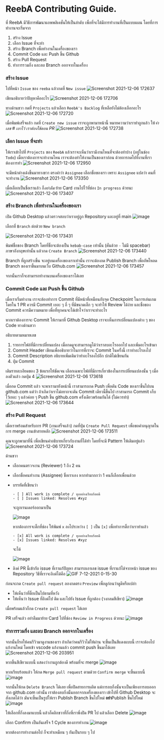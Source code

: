 # ReebA Contributing Guide.
ที่ ReebA มีวิธีการพัฒนาแอพพลิเคชั่นให้เป็นลำดับ เพื่อที่จะได้มีการทำงานที่เป็นแบบแผน โดยที่การทำงานจะเริ่มจาก

1. สร้าง Issue
2. เลือก Issue ที่จะทำ
3. สร้าง Branch เพื่อทำงานในเครื่องของเรา
4. Commit Code และ Push ขึ้น Github
5. สร้าง Pull Request
6. ทำการรวมกิ่ง และลบ Branch ออกจากในเครื่อง

### สร้าง Issue

ไปที่หน้า `Issue` ของ `reeba` แล้วกดที่ `New issue`
![Screenshot 2021-12-06 172637](https://user-images.githubusercontent.com/60266519/144859438-35557835-fb9b-4c65-a9fe-ec3ed6c40fdb.jpg)

เขียนอธิบายว่าปัญหาคืออะไร
![Screenshot 2021-12-06 172706](https://user-images.githubusercontent.com/60266519/144859494-db68116d-ba65-48cf-869b-d8ca5b106ddb.jpg)

ทางด้านขวา กดที่ `Projects` แล้วเลือก `ReebA's Backlog` ที่เหลือยังไม่ต้องเลือกอะไร
![Screenshot 2021-12-06 172720](https://user-images.githubusercontent.com/60266519/144859582-77dbd9cc-5eb4-4a55-aa9a-89d5d3c09c12.jpg)

เมื่อพิมพ์เสร็จแล้ว กดที่ `Create new issue` เราจะถูกพามาหน้านี้ หมายความว่าเราทำถูกแล้ว ให้*จำเลข # เอาไว้ เราต้องใช้ตอน PR*
![Screenshot 2021-12-06 172738](https://user-images.githubusercontent.com/60266519/144859950-ead8ec2a-f8bf-4ffc-ac4d-7d7dd6335287.jpg)

### เลือก Issue ที่จะทำ

ให้เราเข้าไปที่ `Projects` ของ `ReebA` แล้วเราจะเห็นว่าเรามีงานไหนที่จะต้องทำบ้าง (อยู่ในช่อง `Todo`) เมื่อเราต้องการจะทำงานไหน เราจะต้องทำให้งานเป็นของเราก่อน ด้วยการกดไปที่งานที่เราต้องการทำ
![Screenshot 2021-12-06 172950](https://user-images.githubusercontent.com/60266519/144860293-6819815d-753c-46fd-983b-1c3e6f5adf6f.jpg)

จะมีหน้าต่างเด้งขึ้นมาทางขวา ตรงคำว่า `Assignee` เลือกชื่อของเรา เพราะ `Assignee` แปลว่า คนที่จะทำงาน
![Screenshot 2021-12-06 173350](https://user-images.githubusercontent.com/60266519/144860955-ab013610-42fb-42ca-a348-6d5615fd6ec4.jpg)

เมื่อเลือกเป็นชื่อเราแล้ว ก็*อย่าลืม* ย้าย Card งานไปไว้ที่ช่อง `In progress` ด้วยนะ
![Screenshot 2021-12-06 173407](https://user-images.githubusercontent.com/60266519/144861075-04c9cd88-9f37-4f91-bcf5-11b7360651d2.jpg)

### สร้าง Branch เพื่อทำงานในเครื่องของเรา

เปิด Github Desktop แล้วตรวจสอบว่าเราอยู่ถูก Repository และอยู่ที่ main
![image](https://user-images.githubusercontent.com/60266519/144870139-8cf5f6b4-8f9d-4878-832d-951ec8ca8daa.png)

เลือกที่ `Branch` ต่อด้วย `New branch`

![Screenshot 2021-12-06 173431](https://user-images.githubusercontent.com/60266519/144871115-f63fd48d-d5a2-4bab-aa95-1563929d9233.jpg)

พิมพ์ชื่อของ Branch โดยที่ชื่อจะต้องเป็น `kebab-case` เท่านั้น (คั่นด้วย `-` ไม่มี spacebar)  ภาษาอังกฤษเท่านั้น แล้วกด `Create Branch`
![Screenshot 2021-12-06 173440](https://user-images.githubusercontent.com/60266519/144872249-5e0dd8dc-ca23-45e7-9d5b-63fbd6efd777.jpg)

Branch ที่ถูกสร้างขึ้น จะอยู่บนเครื่องของเราเท่านั้น เราจะต้องกด Publish Branch เพื่ออัพโหลด Branch ของเราขึ้นมาบนเว็บ Github.com
![Screenshot 2021-12-06 173457](https://user-images.githubusercontent.com/60266519/144876822-af325196-ed3a-4408-b222-9417df1665fe.jpg)

จากนั้นเราก็จะสามารถทำงานบนเครื่องของเราได้เลย

### Commit Code และ Push ขึ้น Github
เมื่อเราเริ่มทำงาน เราจะต้องทำการ Commit ที่มีหน้าที่เหมือนกับจุด Checkpoint ในการเล่นเกม โดยใน 1 PR ควรมี Commit เยอะ ๆ ถี่ ๆ ที่มีขนาดเล็ก ๆ จะทำให้ Review ได้ง่าย และชื่อของ Commit ควรมีความหมาย เพื่อที่ทุกคนจะได้เข้าใจว่าเราจะทำอะไร

หากเราต้องการจะ Commit ให้เรามาที่ Github Desktop เราจะเห็นการเปลี่ยนแปลงต่าง ๆ ของ Code ทางด้านขวา

อธิบายตามหมายเลข
1. รายการไฟล์ที่มีการเปลี่ยนแปลง เมื่อกดดูจะสามารถดูได้ว่าเราลบอะไรออกไป และเพิ่มอะไรเข้ามา
2. Commit Header เขียนเพื่ออธิบายว่าในการที่เราจะ Commit ในครั้งนี้ เราทำอะไรลงไป 
3. Commit Description อธิบายเพิ่มเติมว่าทำอะไรลงไปอีก ปกติไม่เขียนกัน
4. ปุ่ม Commit

เติมรายละเอียดของ 3 ข้อแรกให้ชัดเจน เลือกเฉพาะไฟล์ที่มีการเกี่ยวข้องในการเปลี่ยนแปลงนั้น ๆ เมื่อลงตัวแล้ว กดปุ่ม 4
![Screenshot 2021-12-06 173618](https://user-images.githubusercontent.com/60266519/144883920-7dac401a-9afc-4d52-ba70-2abe0cf45447.jpg)

เมื่อกด Commit แล้ว จะพาเรามายังหน้านี้ เราสามารถกด Push เพื่อดัน Code ของเราขึ้นไปบน github.com แต่ว่า ถ้าเกิดว่าเราไม่อยากจะดัน Commit เดียวนี้ขึ้นไป เราสามารถ Commit เก็บไว้เยอะ ๆ แล้วค่อย ๆ Push ขึ้น github.com ครั้งเดียวพร้อมกันได้ (ใม่ควรทำ)
![Screenshot 2021-12-06 173644](https://user-images.githubusercontent.com/60266519/144886392-eb22566d-1709-4e78-916b-7e48285a8116.jpg)

### สร้าง Pull Request
เมื่อเราพร้อมสำหรับการ PR (งานเสร็จแล้ว) กดที่ปุ่ม `Create Pull Request` เพื่อขอคำอนุญาตในการ merge งานเข้าสายหลัก
![Screenshot 2021-12-06 173511](https://user-images.githubusercontent.com/60266519/144887210-e8bcbc29-7dfc-4b06-bce4-6609fb6da53c.jpg)

คุณจะถูกพามาที่นี่ เพื่อเขียนคำอธิบายเกี่ยวกับงานที่ได้ทำ โดยที่จะมี Pattern ให้เติมอยู่แล้ว
![Screenshot 2021-12-06 173724](https://user-images.githubusercontent.com/60266519/144887942-2aff66ac-6df8-4083-b44c-2c32c1d13afa.jpg)

ด้านขวา
- เลือกคนตรวจงาน (Reviewer) 1 ถึง 2 คน
- เลือกชื่อคนทำงาน (Assignee) ชื่อเราเอง หากทำมากกว่า 1 คนก็เลือกเพื่อนด้วย
- บรรทัดที่เขียนว่า
  ```
  - [ ] All work is complete / ทุกอย่างเรียบร้อยดี
  - [ ] Issues linked: Resolves #xyz
  ```
  จะถูกเรนเดอร์ออกมาเป็น
  
  ![image](https://user-images.githubusercontent.com/60266519/144890759-56e15f72-a401-421f-bfd6-cd63ac34ffcb.png)
  
  หากต้องการจะติ๊กที่ช่อง ให้พิมพ์ `x` ลงไประหว่าง `[ ]` เป็น `[x]` เพื่อทำการติ๊กว่าเราทำแล้ว
  ```
  - [x] All work is complete / ทุกอย่างเรียบร้อยดี
  - [x] Issues linked: Resolves #xyz
  ```
  จะได้
  
  ![image](https://user-images.githubusercontent.com/60266519/144890908-e9a9a939-39b6-41c4-bb32-f8d94c7cba8f.png)
- ลิงค์ PR นี้เข้ากับ issue ที่เราแก้ปัญหา สามารถเอาเลข issue ที่เราแก้ได้จากหน้า issue ของ Repository
  วิธีที่เราจะลิงค์ได้คือ
  ![GIF 7-12-2021 0-15-30](https://user-images.githubusercontent.com/60266519/144891407-d7f10684-f64f-430a-97b4-515d75488c5e.gif)
  
ก่อนจะกด `Create pull request` ลองกดตรง `Preview` เพื่อดูก่อนว่าดูดีหรือเปล่า
- ให้เห็นว่าที่ติ๊กเป็นไปตามที่หวัง
- ให้เห็นว่า Issue ที่ลิงค์ไป ติด และไปยัง Issue ที่ถูกต้อง (วงกลมสีเขียว)
![image](https://user-images.githubusercontent.com/60266519/144892403-9f9a15c6-423a-4c41-a4ae-1a0368c22002.png)

เมื่อพร้อมแล้วก็กด `Create pull request` ได้เลย

PR เสร็จแล้ว อย่าลืมมาย้าย Card ไปที่ช่อง `Review in Progress` ด้วยนะ
![image](https://user-images.githubusercontent.com/60266519/144892952-3061e394-5eb2-4391-8f7d-5c0242a35998.png)

### ทำการรวมกิ่ง และลบ Branch ออกจากในเครื่อง
จากนั้นก็รอให้คนรีวิวมาดูงานของเรา ถ้าเกิดว่าคนรีวิวไม่ให้ผ่าน จะขึ้นเป็นสีแดงแบบนี้ เราจะต้องไปแก้งานใหม่ โดยเข้า vscode แก้งานแล้ว commit push ขึ้นมาได้เลย
![Screenshot 2021-12-06 203951](https://user-images.githubusercontent.com/60266519/144894161-182aece0-a6f7-428f-8a54-2fb6a819b2cb.jpg)

หากขึ้นสีเขียวแบบนี้ แสดงว่างานถูกต้องดี พร้อมที่จะ merge
![image](https://user-images.githubusercontent.com/60266519/144895157-da02787c-684e-4e11-88f6-788b17cfe78f.png)

หากเรียบร้อยแล้ว ให้กด `Merge pull request` ตามด้วย `Confirm merge` จะขึ้นแบบนี้
![image](https://user-images.githubusercontent.com/60266519/144895610-54025e1b-e241-4f87-9f93-4084013b4662.png)

จากนั้นให้กด `Delete Branch` ได้เลย เพื่อปิดสายการผลิต แต่การลบกิ่งนั้นจะเป็นเพียงการลบออกจาก github.com เท่านั้น เราต้องลบกิ่งนั้นออกจากเครื่องของเรา เข้าไปที่ Github Desktop จะสังเกตได้ว่า มันจะขึ้นเป็นรูปให้เรา Publish Branch ขึ้นไปใหม่ **อย่า**Publish ขึ้นไปใหม่
![image](https://user-images.githubusercontent.com/60266519/144896264-3ca361ba-fada-427b-9b40-928a972e6526.png)

ให้เลือกที่กิ่งลงมาแบบนี้ แล้วก็คลิกขวาที่กิ่งที่เราพึ่งปิด PR ไป แล้วเลือก Delete
![image](https://user-images.githubusercontent.com/60266519/144896621-fe2265f3-da18-443b-82da-84e0013d7f9d.png)

เลือก Confirm เป็นอันเสร็จ 1 Cycle ของการทำงาน
![image](https://user-images.githubusercontent.com/60266519/144896937-e838d4d1-607e-4841-a16b-7524d2c3d67a.png)

หากต้องการทำงานต่อไป ก็จะทำเหมือน ๆ กันเป็นรอบ ๆ ไป
